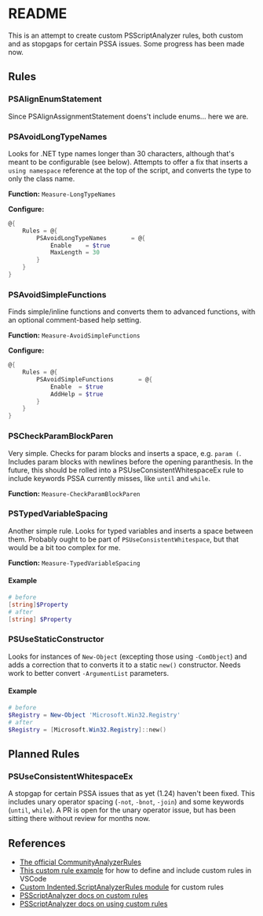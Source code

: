 # README

This is an attempt to create custom PSScriptAnalyzer rules, both custom and as stopgaps for certain PSSA issues. Some progress has been made now.

## Rules

### PSAlignEnumStatement
Since PSAlignAssignmentStatement doens't include enums... here we are.

### PSAvoidLongTypeNames
Looks for .NET type names longer than 30 characters, although that's meant to be configurable (see below).
Attempts to offer a fix that inserts a `using namespace` reference at the top of the script, and converts the type to only the class name.

**Function:** `Measure-LongTypeNames`

**Configure:**
```powershell
@{
    Rules = @{
        PSAvoidLongTypeNames       = @{
            Enable    = $true
            MaxLength = 30
        }
    }
}
```

### PSAvoidSimpleFunctions
Finds simple/inline functions and converts them to advanced functions, with an optional comment-based help setting.

**Function:** `Measure-AvoidSimpleFunctions`

**Configure:**
```powershell
@{
    Rules = @{
        PSAvoidSimpleFunctions       = @{
            Enable  = $true
            AddHelp = $true
        }
    }
}
```

### PSCheckParamBlockParen
Very simple. Checks for param blocks and inserts a space, e.g. `param (`. Includes param blocks with newlines before the opening paranthesis.
In the future, this should be rolled into a PSUseConsistentWhitespaceEx rule to include keywords PSSA currently misses, like `until` and `while`.

**Function:** `Measure-CheckParamBlockParen`

### PSTypedVariableSpacing
Another simple rule. Looks for typed variables and inserts a space between them.
Probably ought to be part of `PSUseConsistentWhitespace`, but that would be a bit too complex for me.

**Function:** `Measure-TypedVariableSpacing`

#### Example
```powershell
# before
[string]$Property
# after
[string] $Property
```

### PSUseStaticConstructor
Looks for instances of `New-Object` (excepting those using `-ComObject`) and adds a correction that to converts it to a static `new()` constructor.
Needs work to better convert `-ArgumentList` parameters.

#### Example
```powershell
# before
$Registry = New-Object 'Microsoft.Win32.Registry'
# after
$Registry = [Microsoft.Win32.Registry]::new()
```

## Planned Rules

### PSUseConsistentWhitespaceEx
A stopgap for certain PSSA issues that as yet (1.24) haven't been fixed. This includes unary operator spacing (`-not`, `-bnot`, `-join`) and some keywords (`until`, `while`).
A PR is open for the unary operator issue, but has been sitting there without review for months now.

## References
- [The official CommunityAnalyzerRules](https://github.com/PowerShell/PSScriptAnalyzer/blob/main/Tests/Engine/CommunityAnalyzerRules/CommunityAnalyzerRules.psm1)
- [This custom rule example](https://github.com/bergmeister/PSScriptAnalyzer-VSCodeIntegration) for how to define and include custom rules in VSCode
- [Custom Indented.ScriptAnalyzerRules module](https://github.com/indented-automation/Indented.ScriptAnalyzerRules) for custom rules
- [PSScriptAnalyzer docs on custom rules](https://learn.microsoft.com/en-us/powershell/utility-modules/psscriptanalyzer/create-custom-rule?view=ps-modules)
- [PSScriptAnalyzer docs on using custom rules](https://learn.microsoft.com/en-us/powershell/utility-modules/psscriptanalyzer/using-scriptanalyzer?view=ps-modules#custom-rules)

